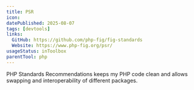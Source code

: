 ```yaml
---
title: PSR
icon:
datePublished: 2025-08-07
tags: [devtools]
links:
  GitHub: https://github.com/php-fig/fig-standards
  Website: https://www.php-fig.org/psr/
usageStatus: inToolbox
parentTool: php
---
```


PHP Standards Recommendations keeps my PHP code clean and allows swapping and
interoperability of different packages.
